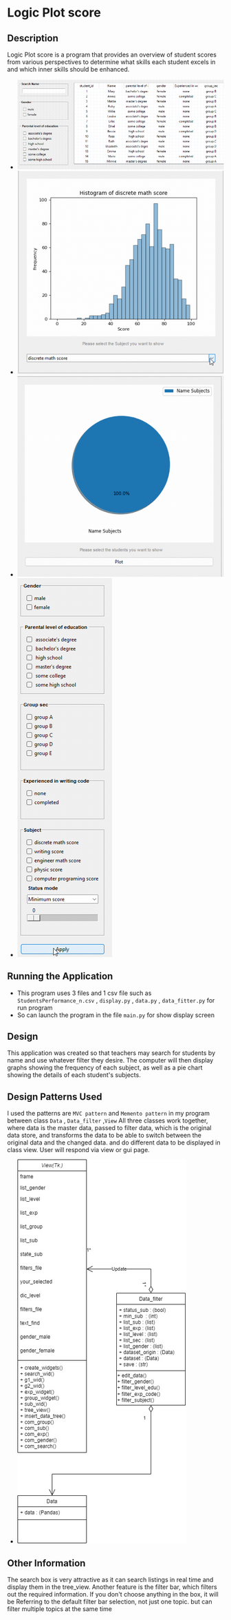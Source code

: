 # Logic Plot score

## Description

Logic Plot score is a program that provides an overview of student scores from various perspectives to determine what
skills each student excels in and which inner skills should be enhanced.

- ![show_process](1652622950903.gif) 
- ![show_graph_histogram](1652622882586.gif)
- ![show_graph_pie](1652623006533.gif)
- ![show_filter_bar](1652623043099.gif)

## Running the Application

* This program uses 3 files and 1 csv file such as `StudentsPerformance_n.csv` , `display.py`  , `data.py`
  , `data_fitter.py` for run program
* So can launch the program in the file `main.py` for show display screen

## Design

This application was created so that teachers may search for students by name and use whatever filter they desire. The
computer will then display graphs showing the frequency of each subject, as well as a pie chart showing the details of
each student's subjects.

## Design Patterns Used

I used the patterns are `MVC pattern` and `Memento pattern` in my program between class
`Data` , `Data_filter` ,`View` All three classes work together, where data is the master data, passed to filter data,
which is the original data store, and transforms the data to be able to switch between the original data and the changed
data. and do different data to be displayed in class view. User will respond via view or gui page.
- ![UML](Untitled_Diagram1.gif)

## Other Information

The search box is very attractive as it can search listings in real time and display them in the tree_view. Another
feature is the filter bar, which filters out the required information. If you don't choose anything in the box, it will
be Referring to the default filter bar selection, not just one topic. but can filter multiple topics at the same time
